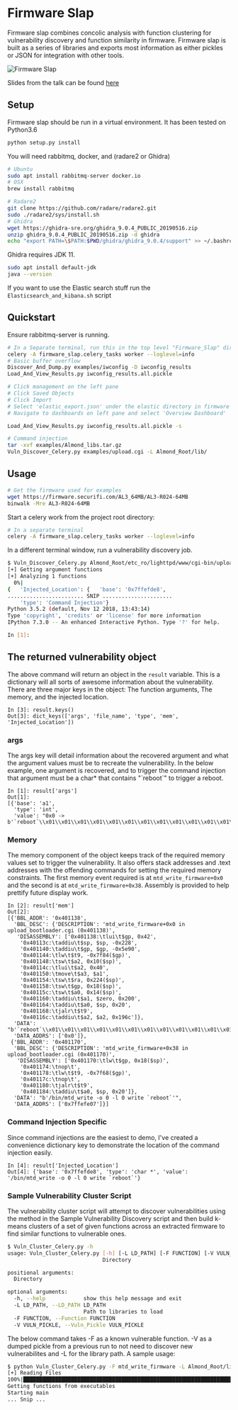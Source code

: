 # Firmware Slap

Firmware slap combines concolic analysis with function clustering for vulnerability discovery and function similarity in firmware. Firmware slap is built as a series of libraries and exports most information as either pickles or JSON for integration with other tools.

![Firmware Slap](https://i.imgur.com/fxIIogI.gif)

Slides from the talk can be found [here](https://media.defcon.org/DEF%20CON%2027/DEF%20CON%2027%20presentations/DEFCON-27-Christopher-Roberts-Firmware-Slap.pdf)

## Setup

Firmware slap should be run in a virtual environment. It has been tested on Python3.6
```bash
python setup.py install
```

You will need rabbitmq, docker, and (radare2 or Ghidra)
```bash
# Ubuntu
sudo apt install rabbitmq-server docker.io
# OSX
brew install rabbitmq

# Radare2
git clone https://github.com/radare/radare2.git
sudo ./radare2/sys/install.sh
# Ghidra
wget https://ghidra-sre.org/ghidra_9.0.4_PUBLIC_20190516.zip
unzip ghidra_9.0.4_PUBLIC_20190516.zip -d ghidra
echo "export PATH=\$PATH:$PWD/ghidra/ghidra_9.0.4/support" >> ~/.bashrc
```

Ghidra requires JDK 11.
```bash
sudo apt install default-jdk
java --version
```

If you want to use the Elastic search stuff run the `Elasticsearch_and_kibana.sh` script

## Quickstart

Ensure rabbitmq-server is running.

```bash
# In a Separate terminal, run this in the top level "Firmware_Slap" directory
celery -A firmware_slap.celery_tasks worker --loglevel=info
# Basic buffer overflow
Discover_And_Dump.py examples/iwconfig -D iwconfig_results
Load_And_View_Results.py iwconfig_results.all.pickle

# Click management on the left pane
# Click Saved Objects
# Click Import
# Select 'elastic_export.json' under the elastic directory in firmware slap
# Navigate to dashboards on left pane and select 'Overview Dashboard'

Load_And_View_Results.py iwconfig_results.all.pickle -s

# Command injection
tar -xvf examples/Almond_libs.tar.gz
Vuln_Discover_Celery.py examples/upload.cgi -L Almond_Root/lib/
```

## Usage

```bash
# Get the firmware used for examples
wget https://firmware.securifi.com/AL3_64MB/AL3-R024-64MB
binwalk -Mre AL3-R024-64MB
```

Start a celery work from the project root directory:
```bash
# In a separate terminal
celery -A firmware_slap.celery_tasks worker --loglevel=info
```

In a different terminal window, run a vulnerability discovery job.

```bash
$ Vuln_Discover_Celery.py Almond_Root/etc_ro/lighttpd/www/cgi-bin/upload_bootloader.cgi -L Almond_Root/lib/
[+] Getting argument functions
[+] Analyzing 1 functions
  0%|                                                                                                                                                                                                                                   | 0/1 [00:01<?, ?it/s]
{   'Injected_Location': {   'base': '0x7ffefde8',
........................ SNIP ......................
    'type': 'Command Injection'}
Python 3.5.2 (default, Nov 12 2018, 13:43:14) 
Type 'copyright', 'credits' or 'license' for more information
IPython 7.3.0 -- An enhanced Interactive Python. Type '?' for help.

In [1]: 
```

## The returned vulnerability object

The above command will return an object in the `result` variable. This is a dictionary will all sorts of awesome information about the vulnerability. There are three major keys in the object: The function arguments, The memory, and the injected location.
```
In [3]: result.keys()                                                                                 
Out[3]: dict_keys(['args', 'file_name', 'type', 'mem', 'Injected_Location'])
```
### args
The args key will detail information about the recovered argument and what the argument values must be to recreate the vulnerability. In the below example, one argument is recovered, and to trigger the command injection that argument must be a char* that contains "\`reboot\`" to trigger a reboot.
```
In [1]: result['args']                                                           
Out[1]: 
[{'base': 'a1',
  'type': 'int',
  'value': "0x0 -> b'`reboot`\\x01\\x01\\x01\\x01\\x01\\x01\\x01\\x01\\x01\\x01\\x01\\x01\\x01\\x01\\x01\\x01\\x01\\x01\\x01\\x01\\x01\\x01\\x01\\x01\\x01\\x01\\x01\\x01\\x01\\x01\\x01\\x01\\x01\\x01\\x01\\x01\\x01\\x01\\x01\\x01\\x01\\x01\\x01\\x01\\x01\\x01\\x01\\x01\\x01\\x01\\x01\\x00'"}]
```

### Memory
The memory component of the object keeps track of the required memory values set to trigger the vulnerability. It also offers stack addresses and .text addresses with the offending commands for setting the required memory constraints. The first memory event required is at `mtd_write_firmware+0x0` and the second is at `mtd_write_firmware+0x38`. Assembly is provided to help prettify future display work.
```
In [2]: result['mem']                                                                   
Out[2]: 
[{'BBL_ADDR': '0x401138',
  'BBL_DESC': {'DESCRIPTION': 'mtd_write_firmware+0x0 in upload_bootloader.cgi (0x401138)',
   'DISASSEMBLY': ['0x401138:\tlui\t$gp, 0x42',
    '0x40113c:\taddiu\t$sp, $sp, -0x228',
    '0x401140:\taddiu\t$gp, $gp, -0x5e90',
    '0x401144:\tlw\t$t9, -0x7f84($gp)',
    '0x401148:\tsw\t$a2, 0x10($sp)',
    '0x40114c:\tlui\t$a2, 0x40',
    '0x401150:\tmove\t$a3, $a1',
    '0x401154:\tsw\t$ra, 0x224($sp)',
    '0x401158:\tsw\t$gp, 0x18($sp)',
    '0x40115c:\tsw\t$a0, 0x14($sp)',
    '0x401160:\taddiu\t$a1, $zero, 0x200',
    '0x401164:\taddiu\t$a0, $sp, 0x20',
    '0x401168:\tjalr\t$t9',
    '0x40116c:\taddiu\t$a2, $a2, 0x196c']},
  'DATA': "b'`reboot`\\x01\\x01\\x01\\x01\\x01\\x01\\x01\\x01\\x01\\x01\\x01\\x01\\x01\\x01\\x01\\x01\\x01\\x01\\x01\\x01\\x01\\x01\\x01\\x01\\x01\\x01\\x01\\x01\\x01\\x01\\x01\\x01\\x01\\x01\\x01\\x01\\x01\\x01\\x01\\x01\\x01\\x01\\x01\\x01\\x01\\x01\\x01\\x01\\x01\\x01\\x01\\x00\\x00\\x00\\x00\\x00\\x00\\x00\\x00\\x00\\x00\\x00\\x00\\x00\\x00\\x00\\x00\\x00\\x00\\x00\\x00\\x00\\x00\\x00\\x00\\x00\\x00\\x00\\x00\\x00\\x00\\x00\\x00\\x00\\x00\\x00\\x00\\x00\\x00\\x00\\x00\\x00\\x00\\x00\\x00\\x00\\x00\\x00\\x00\\x00\\x00\\x00\\x00\\x00\\x00\\x00\\x00\\x00\\x00\\x00\\x00\\x00\\x00\\x00\\x00\\x00\\x00\\x00\\x00\\x00\\x00\\x00\\x00\\x00\\x00\\x00\\x00\\x00\\x00\\x00\\x00\\x00\\x00\\x00\\x00\\x00\\x00\\x00\\x00\\x00\\x00\\x00\\x00\\x00\\x00\\x00\\x00\\x00\\x00\\x00\\x00\\x00\\x00\\x00\\x00\\x00\\x00\\x00\\x00\\x00\\x00\\x00\\x00\\x00\\x00\\x00\\x00\\x00\\x00\\x00\\x00\\x00\\x00\\x00\\x00\\x00\\x00\\x00\\x00\\x00\\x00\\x00\\x00\\x00\\x00\\x00\\x00\\x00\\x00\\x00\\x00\\x00\\x00\\x00\\x00\\x00\\x00\\x00\\x00\\x00\\x00\\x00\\x00\\x00\\x00\\x00\\x00\\x00\\x00\\x00\\x00\\x00\\x00\\x00\\x00\\x00\\x00\\x00\\x00\\x00\\x00\\x00\\x00\\x00\\x00\\x00\\x00\\x00\\x00\\x00\\x00\\x00\\x00\\x00\\x00\\x00\\x00\\x00\\x00\\x00\\x00\\x00\\x00\\x00\\x00\\x00\\x00\\x00'",
  'DATA_ADDRS': ['0x0']},
 {'BBL_ADDR': '0x401170',
  'BBL_DESC': {'DESCRIPTION': 'mtd_write_firmware+0x38 in upload_bootloader.cgi (0x401170)',
   'DISASSEMBLY': ['0x401170:\tlw\t$gp, 0x18($sp)',
    '0x401174:\tnop\t',
    '0x401178:\tlw\t$t9, -0x7f68($gp)',
    '0x40117c:\tnop\t',
    '0x401180:\tjalr\t$t9',
    '0x401184:\taddiu\t$a0, $sp, 0x20']},
  'DATA': "b'/bin/mtd_write -o 0 -l 0 write `reboot`'",
  'DATA_ADDRS': ['0x7ffefe07']}]
```
### Command Injection Specific
Since command injections are the easiest to demo, I've created a convenience dictionary key to demonstrate the location of the command injection easily.
```
In [4]: result['Injected_Location']                                                                      
Out[4]: {'base': '0x7ffefde8', 'type': 'char *', 'value': '/bin/mtd_write -o 0 -l 0 write `reboot`'}
```

### Sample Vulnerability Cluster Script
The vulnerability cluster script will attempt to discover vulnerabilities using the method in the Sample Vulnerability Discovery script and then build k-means clusters of a set of given functions across an extracted firmware to find similar functions to vulnerable ones.
```bash
$ Vuln_Cluster_Celery.py -h
usage: Vuln_Cluster_Celery.py [-h] [-L LD_PATH] [-F FUNCTION] [-V VULN_PICKLE]
                              Directory

positional arguments:
  Directory

optional arguments:
  -h, --help            show this help message and exit
  -L LD_PATH, --LD_PATH LD_PATH
                        Path to libraries to load
  -F FUNCTION, --Function FUNCTION
  -V VULN_PICKLE, --Vuln_Pickle VULN_PICKLE

```
The below command takes -F as a known vulnerable function. -V as a dumped pickle from a previous run  to not need to discover new vulnerabilites and -L for the library path.
A sample usage:

```bash
$ python Vuln_Cluster_Celery.py -F mtd_write_firmware -L Almond_Root/lib/ Almond_Root/etc_ro/lighttpd/www/cgi-bin/
[+] Reading Files
100%|███████████████████████████████████████████████████████████████████████████████████████████████████████████████████████████████████████████████████████████████████████████████████████████████████████████████████████████| 1/1 [00:00<00:00,  2.80it/s]
Getting functions from executables
Starting main
... Snip ...

```
 
